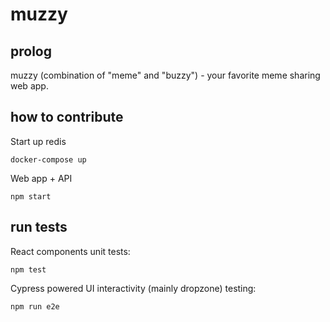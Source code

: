 # muzzy

## prolog

muzzy (combination of "meme" and "buzzy") - your favorite meme sharing web app.

## how to contribute

Start up redis

```
docker-compose up
```

Web app + API

```
npm start
```

## run tests

React components unit tests:

```
npm test
```

Cypress powered UI interactivity (mainly dropzone) testing:

```
npm run e2e
```
